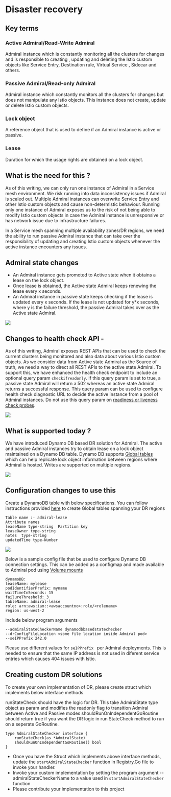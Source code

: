 # Disaster recovery

## Key terms

### Active Admiral/Read-Write Admiral 
Admiral instance which is constantly monitoring all the clusters for changes and is responsible to creating , updating and deleting the Istio custom objects 
like Service Entry, Destination rule, Virtual Service , Sidecar and others.

### Passive Admiral/Read-only Admiral 
Admiral instance which constantly monitors all the clusters for changes but does not manipulate any Istio objects. This instance does not create, update or delete Istio custom objects.

### Lock object 
A reference object that is used to define if an Admiral instance is active or passive.

### Lease 
Duration for which the usage rights are obtained on a lock object.

## What is the need for this ?

As of this writing, we can only run one instance of Admiral in a Service mesh environment. We risk running into data inconsistency issues if Admiral is scaled out.
Multiple Admiral instances can overwrite Service Entry and other Istio custom objects and cause non-determistic behaviour.
Running only one instance of Admiral exposes us to the risk of not being able to modify Istio custom objects in case the Admiral instance is unresponsive or has network issue due to infrastructure failures.

In a Service mesh spanning multiple availability zones/DR regions, we need the ability to run passive Admiral instance that can take over the responsibility of
updating and creating Istio custom objects whenever the active instance encounters any issues.

## Admiral state changes 
* An Admiral instance gets promoted to Active state when it obtains a lease on the lock object.
* Once lease is obtained, the Active state Admiral keeps renewing the lease every x seconds.
* An Admiral instance in passive state keeps checking if the lease is updated every x seconds. If the lease is not updated for y*x seconds, where y is the failure threshold, the passive Admiral takes over as the Active state Admiral.

![](Admiral-state-changes.png)


## Changes to health check API -
As of this writing, Admiral exposes REST APIs that can be used to check the current clusters being monitored and also data about various Istio custom objects.
As we consider data from Active state Admiral as the Source of truth, we need a way to direct all REST APIs to the active state Admiral. To support this, we have enhanced the health check endpoint to 
include an optional query param ```checkifreadonly```. If this query param is set to true, a passive state Admiral will return a 502 whereas an active state Admiral 
returns a successful response. This query param can be used to configure health check diagnostic URL to decide the active instance from a pool of Admiral instances.
Do not use this query param on [readiness or liveness check probes](https://kubernetes.io/docs/tasks/configure-pod-container/configure-liveness-readiness-startup-probes/).

![](Admiral-health-check.png)

## What is supported today ?
We have introduced Dynamo DB based DR solution for Admiral. The active and passive Admiral instances try to obtain lease on a lock object
maintained on a Dynamo DB table. Dynamo DB supports [Global tables](https://aws.amazon.com/dynamodb/global-tables/) which can help replicate lock object information between regions where Admiral is hosted.
Writes are supported on multiple regions.

![](Admiral-dynamoDB-DR.png)

## Configuration changes to use this
Create a DynamoDB table with below specifications. You can follow instructions provided [here](https://docs.aws.amazon.com/amazondynamodb/latest/developerguide/V2globaltables.tutorial.html#V2creategt_console) to create Global tables spanning your DR regions
```
Table name :- admiral-lease
Attribute names
leaseName type-string  Partition key
leaseOwner type-string 
notes  type-string 
updatedTime type-Number
```
![](Admiral-DynamoDB-view.png)

Below is a sample config file that be used to configure Dynamo DB connection settings. This can be added as a configmap and made available to Admiral pod using [Volume mounts](https://kubernetes.io/docs/tasks/configure-pod-container/configure-volume-storage/)
```
dynamoDB:
leaseName: mylease
podIdentifierPrefix: myname
waitTimeInSeconds: 15
failureThreshold: 3
tableName: admiral-lease
role: arn:aws:iam::<awsaccountno>:role/<rolename>
region: us-west-2

```

Include below program arguments
```
--admiralStateCheckerName dynamodbbasedstatechecker
--drConfigFileLocation <some file location inside Admiral pod>
--seIPPrefix 242.0 
```
Please use different values for ```seIPPrefix ``` per Admiral deployments. This is needed to ensure that the same IP address is not used in diferent service entries which causes 404 issues with Istio.

## Creating custom DR solutions

To create your own implementation of DR, please create struct which implements below interface methods.

runStateCheck should have the logic for DR. This take AdmiralState type object as param and modifies the readonly flag to transition Admiral between Active and Passive modes
shouldRunOnIndependentGoRoutine should return true if you want the DR logic in run StateCheck method to run on a seperate GoRoutine.

```
type AdmiralStateChecker interface {
	runStateCheck(as *AdmiralState)
	shouldRunOnIndependentGoRoutine() bool
}
```
* Once you have the Struct which implements above interface methods, update the ```startAdmiralStateChecker``` function in Registry.Go file to invoke your handler.
* Invoke your custom implementation by setting the program argument --admiralStateCheckerName to a value used in ```startAdmiralStateChecker``` function
* Please contribute your implementation to this project

